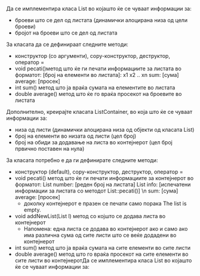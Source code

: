 Да се имплементира класа List во којашто ќе се чуваат информации за:

* броеви што се дел од листата (динамички алоцирана низа од цели броеви)
* бројот на броеви што се дел од листата

За класата да се дефинираат следните методи:

* конструктор (со аргументи), copy-конструктор, деструктор, оператор =
* void pecati()метод што ќе ги печати информациите за листата во форматот: [број на елементи во листата]: x1 x2 .. xn sum: [сума] average: [просек]
* int sum() метод што ја враќа сумата на елементите во листата
* double average() метод што ќе го враќа просекот на броевите во листата

Дополнително, креирајте класата ListContainer, во која што ќе се чуваат информации за:

* низа од листи (динамички алоцирана низа од објекти од класата List)
* број на елементи во низата од листи (цел број)
* број на обиди за додавање на листа во контејнерот (цел број првично поставен на нула)

За класата потребно е да ги дефинирате следните методи:

* конструктор (default), copy-конструктор, деструктор, оператор =
* void pecati() метод што ќе ги печати информациите за контејнерот во форматот: List number: [реден број на листата] List info: [испечатени информации за листата со методот List::pecati()] \n sum: [сума] average: [просек]
  * доколку контејнерот е празен се печати само порака The list is empty.
* void addNewList(List l) метод со којшто се додава листа во контејнерот
  * Напомена: една листа се додава во контејнерот ако и само ако има различна сума од сите листи што се веќе додадени во контејнерот
* int sum() метод што ја враќа сумата на сите елементи во сите листи
* double average() метод што го враќа просекот на сите елементи во сите листи во контејнеротДа се имплементира класа List во којашто ќе се чуваат информации за:

